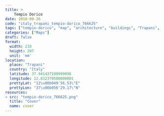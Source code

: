 ```yaml
---
title: > 
    Tempio Dorico
date: 2018-09-26
code: "italy_trapani_tempio-dorico_766625"
tags: ["tempio-dorico", "map", "architecture", "buildings", "Trapani", "Italy"]
categories: ["Maps"]
draft: false
format:
  width: 210
  height: 297
  unit: 'mm'
location:
  place: "Trapani"
  country: "Italy"
  latitude: 37.941437199999996
  longitude: 12.832370500000001
  prettyLat: "12\u00b049'56.53\"E"
  prettyLon: "37\u00b056'29.17\"N"
resources:
- src: "tempio-dorico_766625.png"
  title: "Cover"
  name: cover
---
```

